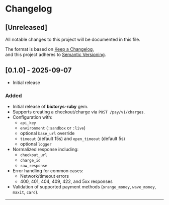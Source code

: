 # Changelog


## [Unreleased]
All notable changes to this project will be documented in this file.

The format is based on [Keep a Changelog](https://keepachangelog.com/en/1.0.0/),  
and this project adheres to [Semantic Versioning](https://semver.org/spec/v2.0.0.html).

## [0.1.0] - 2025-09-07

- Initial release
### Added
- Initial release of **bictorys-ruby** gem.
- Supports creating a checkout/charge via `POST /pay/v1/charges`.
- Configuration with:
    - `api_key`
    - `environment` (`:sandbox` or `:live`)
    - optional `base_url` override
    - `timeout` (default 15s) and `open_timeout` (default 5s)
    - optional `logger`
- Normalized response including:
    - `checkout_url`
    - `charge_id`
    - `raw_response`
- Error handling for common cases:
    - Network/timeout errors
    - 400, 401, 404, 409, 422, and 5xx responses
- Validation of supported payment methods (`orange_money`, `wave_money`, `maxit`, `card`).

---